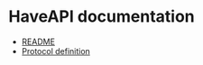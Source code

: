 HaveAPI documentation
=====================

 - [README](doc/readme)
 - [Protocol definition](doc/protocol.md)

